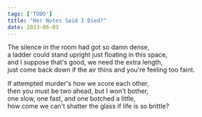 ```yaml
---
tags: ['TODO']
title: "Her Notes Said I Died?"
date: 2023-06-03
---
```


The silence in the room had got so damn dense,  
a ladder could stand upright just floating in this space,  
and I suppose that's good, we need the extra length,  
just come back down if the air thins and you're feeling too faint.

If attempted murder's how we score each other,  
then you must be two ahead, but I won't bother,  
one slow, one fast, and one botched a little,  
how come we can't shatter the glass if life is so brittle?
